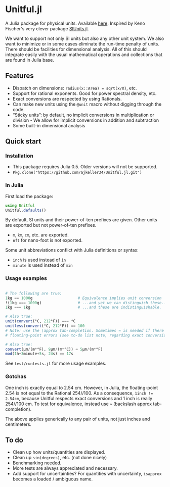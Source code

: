 
<a id='Unitful.jl-1'></a>

# Unitful.jl


A Julia package for physical units. Available [here](https://github.com/ajkeller34/Unitful.jl). Inspired by Keno Fischer's very clever package [SIUnits.jl](https://github.com/keno/SIUnits.jl).


We want to support not only SI units but also any other unit system. We also want to minimize or in some cases eliminate the run-time penalty of units. There should be facilities for dimensional analysis. All of this should integrate easily with the usual mathematical operations and collections that are found in Julia base.


<a id='Features-1'></a>

## Features


  * Dispatch on dimensions: `radius(x::Area) = sqrt(x/π)`, etc.
  * Support for rational exponents. Good for power spectral density, etc.
  * Exact conversions are respected by using Rationals.
  * Can make new units using the `@unit` macro without digging through the code.
  * “Sticky units”: by default, no implicit conversions in multiplication or division   - We allow for implicit conversions in addition and subtraction
  * Some built-in dimensional analysis


<a id='Quick-start-1'></a>

## Quick start


<a id='Installation-1'></a>

### Installation


  * This package requires Julia 0.5. Older versions will not be supported.
  * `Pkg.clone("https://github.com/ajkeller34/Unitful.jl.git")`


<a id='In-Julia-1'></a>

### In Julia


First load the package:


```jl
using Unitful
Unitful.defaults()
```


By default, SI units and their power-of-ten prefixes are given. Other units are exported but not power-of-ten prefixes.


  * `m`, `km`, `cm`, etc. are exported.
  * `nft` for nano-foot is not exported.


Some unit abbreviations conflict with Julia definitions or syntax:


  * `inch` is used instead of `in`
  * `minute` is used instead of `min`


<a id='Usage-examples-1'></a>

### Usage examples


```jl

# The following are true:
1kg == 1000g                    # Equivalence implies unit conversion
!(1kg === 1000g)                # ...and yet we can distinguish these...
1kg === 1kg                     # ...and these are indistinguishable.

# Also true:
unit(convert(°C, 212°F)) === °C
unitless(convert(°C, 212°F)) == 100
# Note: use the \approx tab-completion. Sometimes ≈ is needed if there are tiny
# floating-point errors (see to-do list note, regarding exact conversions)

# Also true:
convert(µm/(m*°F), 9µm/(m*°C)) ≈ 5µm/(m*°F)
mod(1h+3minute+5s, 24s) == 17s
```


See `test/runtests.jl` for more usage examples.


<a id='Gotchas-1'></a>

### Gotchas


One inch is exactly equal to 2.54 cm. However, in Julia, the floating-point 2.54 is not equal to the Rational 254//100. As a consequence, `1inch != 2.54cm`, because Unitful respects exact conversions and 1 inch is really 254//100 cm. To test for equivalence, instead use `≈` (backslash approx tab-completion).


The above applies generically to any pair of units, not just inches and centimeters.


<a id='To-do-1'></a>

## To do


  * Clean up how units/quantities are displayed.
  * Clean up `sin(degrees)`, etc. (not done nicely)
  * Benchmarking needed.
  * More tests are always appreciated and necessary.
  * Add support for uncertainties? For quantities with uncertainty, `isapprox` becomes a loaded / ambiguous name.

